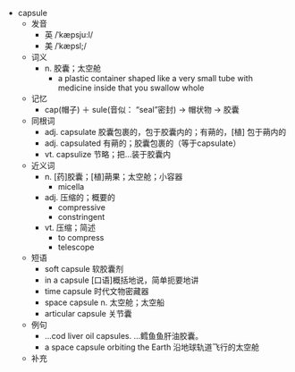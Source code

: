 - capsule
  - 发音
    - 英 /ˈkæpsju:l/
    - 美 /ˈkæpsl;/
  - 词义
    - n. 胶囊；太空舱
      - a plastic container shaped like a very small tube with medicine inside that you swallow whole
  - 记忆
    - cap(帽子) ＋ sule(音似： “seal”密封) → 帽状物 → 胶囊
  - 同根词
    - adj. capsulate 胶囊包裹的，包于胶囊内的；有蒴的，[植] 包于蒴内的
    - adj. capsulated 有蒴的；胶囊包裹的（等于capsulate）
    - vt. capsulize 节略；把…装于胶囊内
  - 近义词
    - n. [药]胶囊；[植]蒴果；太空舱；小容器
      - micella
    - adj. 压缩的；概要的
      - compressive
      - constringent
    - vt. 压缩；简述
      - to compress
      - telescope
  - 短语
    - soft capsule 软胶囊剂
    - in a capsule [口语]概括地说，简单扼要地讲
    - time capsule 时代文物密藏器
    - space capsule n. 太空舱；太空船
    - articular capsule 关节囊
  - 例句
    - ...cod liver oil capsules. …鳕鱼鱼肝油胶囊。
    - a space capsule orbiting the Earth 沿地球轨道飞行的太空舱
  - 补充